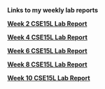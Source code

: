 **Links to my weekly lab reports**

**[Week 2 CSE15L Lab Report](https://cathyiic.github.io/cse15l-labreports/report1.html)**

**[Week 4 CSE15L Lab Report](https://cathyiic.github.io/cse15l-labreports/report2.html)**

**[Week 6 CSE15L Lab Report](https://cathyiic.github.io/cse15l-labreports/report3.html)**

**[Week 8 CSE15L Lab Report](https://cathyiic.github.io/cse15l-labreports/report4.html)**

**[Week 10 CSE15L Lab Report](https://cathyiic.github.io/cse15l-labreports/report5.html)**
